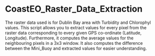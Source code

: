 # CoastEO_Raster_Data_Extraction

The raster data used is for Dublin Bay area with Turbidity and Chlorophyl values. This script allows you to extract values for every pixel from the raster data corresponding to every given GPS co-ordinate (Latitude, Longitude). Furthermore, it computes the average values for the neighbouring pixels in a 3x3 window. It also computes the difference between the Mini_Buoy and extracted values for easier understanding.
